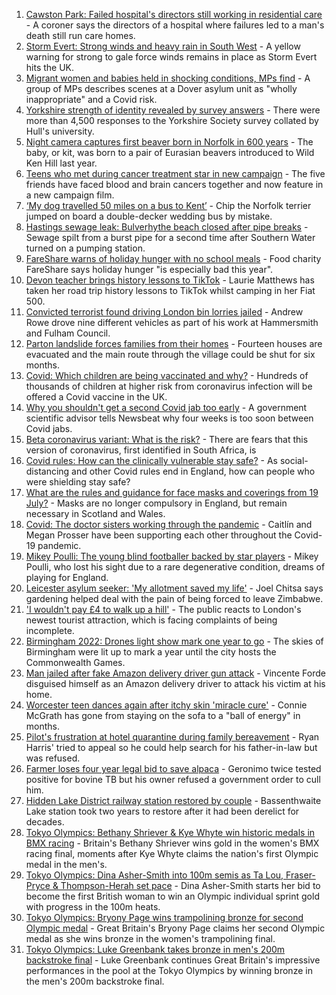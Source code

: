 1. [Cawston Park: Failed hospital's directors still working in residential care](https://www.bbc.co.uk/news/uk-england-norfolk-57944572) - A coroner says the directors of a hospital where failures led to a man's death still run care homes.
2. [Storm Evert: Strong winds and heavy rain in South West](https://www.bbc.co.uk/news/uk-england-cornwall-58022839) - A yellow warning for strong to gale force winds remains in place as Storm Evert hits the UK.
3. [Migrant women and babies held in shocking conditions, MPs find](https://www.bbc.co.uk/news/uk-58019981) - A group of MPs describes scenes at a Dover asylum unit as "wholly inappropriate" and a Covid risk.
4. [Yorkshire strength of identity revealed by survey answers](https://www.bbc.co.uk/news/uk-england-humber-57998638) - There were more than 4,500 responses to the Yorkshire Society survey collated by Hull's university.
5. [Night camera captures first beaver born in Norfolk in 600 years](https://www.bbc.co.uk/news/uk-england-norfolk-58011639) - The baby, or kit, was born to a pair of Eurasian beavers introduced to Wild Ken Hill last year.
6. [Teens who met during cancer treatment star in new campaign](https://www.bbc.co.uk/news/uk-england-birmingham-58015307) - The five friends have faced blood and brain cancers together and now feature in a new campaign film.
7. [‘My dog travelled 50 miles on a bus to Kent’](https://www.bbc.co.uk/news/uk-england-london-58013312) - Chip the Norfolk terrier jumped on board a double-decker wedding bus by mistake.
8. [Hastings sewage leak: Bulverhythe beach closed after pipe breaks](https://www.bbc.co.uk/news/uk-england-sussex-58023211) - Sewage spilt from a burst pipe for a second time after Southern Water turned on a pumping station.
9. [FareShare warns of holiday hunger with no school meals](https://www.bbc.co.uk/news/uk-england-bristol-57925896) - Food charity FareShare says holiday hunger "is especially bad this year".
10. [Devon teacher brings history lessons to TikTok](https://www.bbc.co.uk/news/uk-england-devon-58015327) - Laurie Matthews has taken her road trip history lessons to TikTok whilst camping in her Fiat 500.
11. [Convicted terrorist found driving London bin lorries jailed](https://www.bbc.co.uk/news/uk-england-london-58017388) - Andrew Rowe drove nine different vehicles as part of his work at Hammersmith and Fulham Council.
12. [Parton landslide forces families from their homes](https://www.bbc.co.uk/news/uk-england-cumbria-58011466) - Fourteen houses are evacuated and the main route through the village could be shut for six months.
13. [Covid: Which children are being vaccinated and why?](https://www.bbc.co.uk/news/health-57888429) - Hundreds of thousands of children at higher risk from coronavirus infection will be offered a Covid vaccine in the UK.
14. [Why you shouldn't get a second Covid jab too early](https://www.bbc.co.uk/news/newsbeat-57682233) - A government scientific advisor tells Newsbeat why four weeks is too soon between Covid jabs.
15. [Beta coronavirus variant: What is the risk?](https://www.bbc.co.uk/news/health-55534727) - There are fears that this version of coronavirus, first identified in South Africa, is
16. [Covid rules: How can the clinically vulnerable stay safe?](https://www.bbc.co.uk/news/health-51997151) - As social-distancing and other Covid rules end in England, how can people who were shielding stay safe?
17. [What are the rules and guidance for face masks and coverings from 19 July?](https://www.bbc.co.uk/news/health-51205344) - Masks are no longer compulsory in England, but remain necessary in Scotland and Wales.
18. [Covid: The doctor sisters working through the pandemic](https://www.bbc.co.uk/news/uk-england-devon-58011779) - Caitlín and Megan Prosser have been supporting each other throughout the Covid-19 pandemic.
19. [Mikey Poulli: The young blind footballer backed by star players](https://www.bbc.co.uk/news/uk-england-london-57987451) - Mikey Poulli, who lost his sight due to a rare degenerative condition, dreams of playing for England.
20. [Leicester asylum seeker: 'My allotment saved my life'](https://www.bbc.co.uk/news/uk-england-leicestershire-57931064) - Joel Chitsa says gardening helped deal with the pain of being forced to leave Zimbabwe.
21. ['I wouldn't pay £4 to walk up a hill'](https://www.bbc.co.uk/news/uk-england-london-58001770) - The public reacts to London's newest tourist attraction, which is facing complaints of being incomplete.
22. [Birmingham 2022: Drones light show mark one year to go](https://www.bbc.co.uk/news/uk-england-stoke-staffordshire-57999884) - The skies of Birmingham were lit up to mark a year until the city hosts the Commonwealth Games.
23. [Man jailed after fake Amazon delivery driver gun attack](https://www.bbc.co.uk/news/uk-england-london-58017379) - Vincente Forde disguised himself as an Amazon delivery driver to attack his victim at his home.
24. [Worcester teen dances again after itchy skin 'miracle cure'](https://www.bbc.co.uk/news/uk-england-hereford-worcester-58016969) - Connie McGrath has gone from staying on the sofa to a "ball of energy" in months.
25. [Pilot's frustration at hotel quarantine during family bereavement](https://www.bbc.co.uk/news/uk-england-58011922) - Ryan Harris' tried to appeal so he could help search for his father-in-law but was refused.
26. [Farmer loses four year legal bid to save alpaca](https://www.bbc.co.uk/news/uk-england-gloucestershire-57997877) - Geronimo twice tested positive for bovine TB but his owner refused a government order to cull him.
27. [Hidden Lake District railway station restored by couple](https://www.bbc.co.uk/news/uk-england-cumbria-58014752) - Bassenthwaite Lake station took two years to restore after it had been derelict for decades.
28. [Tokyo Olympics: Bethany Shriever & Kye Whyte win historic medals in BMX racing](https://www.bbc.co.uk/sport/olympics/58022309) - Britain's Bethany Shriever wins gold in the women's BMX racing final, moments after Kye Whyte claims the nation's first Olympic medal in the men's.
29. [Tokyo Olympics: Dina Asher-Smith into 100m semis as Ta Lou, Fraser-Pryce & Thompson-Herah set pace](https://www.bbc.co.uk/sport/olympics/58021977) - Dina Asher-Smith starts her bid to become the first British woman to win an Olympic individual sprint gold with progress in the 100m heats.
30. [Tokyo Olympics: Bryony Page wins trampolining bronze for second Olympic medal](https://www.bbc.co.uk/sport/olympics/58023501) - Great Britain's Bryony Page claims her second Olympic medal as she wins bronze in the women's trampolining final.
31. [Tokyo Olympics: Luke Greenbank takes bronze in men's 200m backstroke final](https://www.bbc.co.uk/sport/olympics/58021684) - Luke Greenbank continues Great Britain's impressive performances in the pool at the Tokyo Olympics by winning bronze in the men's 200m backstroke final.
